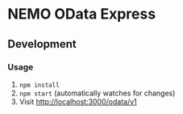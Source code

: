 # NEMO OData Express

## Development

### Usage

1. `npm install`
1. `npm start` (automatically watches for changes)
1. Visit <http://localhost:3000/odata/v1>
